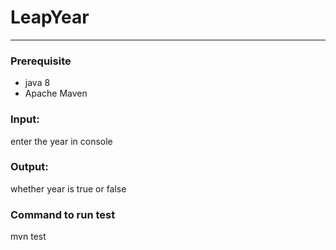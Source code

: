# LeapYear
-----------------------------------------------------------------------------------------------------------------------------
### Prerequisite
  - java 8
  - Apache Maven
  
### Input:
  enter the year in console
### Output:
  whether year is true or false
### Command to run test
  mvn test
